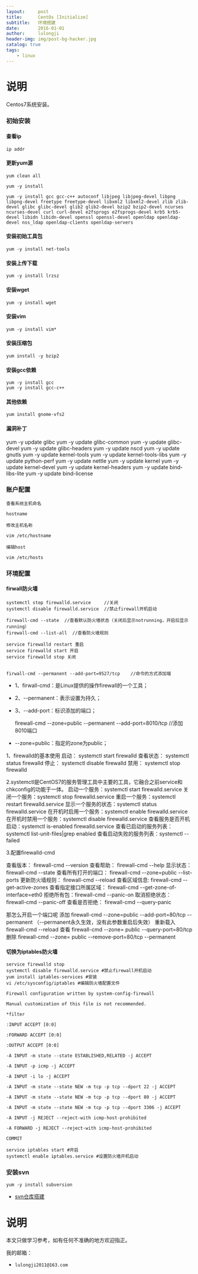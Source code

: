 ```yaml
---
layout:     post
title:      CentOs [Initialize]
subtitle:   环境搭建
date:       2016-01-01
author:     lulongji
header-img: img/post-bg-hacker.jpg
catalog: true
tags:
    - linux
---
```



# 说明
Centos7系统安装。

### 初始安装

#### 查看ip
    ip addr

#### 更新yum源

    yum clean all

    yum -y install

    yum -y install gcc gcc-c++ autoconf libjpeg libjpeg-devel libpng libpng-devel freetype freetype-devel libxml2 libxml2-devel zlib zlib-devel glibc glibc-devel glib2 glib2-devel bzip2 bzip2-devel ncurses ncurses-devel curl curl-devel e2fsprogs e2fsprogs-devel krb5 krb5-devel libidn libidn-devel openssl openssl-devel openldap openldap-devel nss_ldap openldap-clients openldap-servers

#### 安装初始工具包
    yum -y install net-tools

#### 安装上传下载
    yum -y install lrzsz

#### 安装wget
    yum -y install wget

#### 安装vim
    yum -y install vim*

#### 安装压缩包
    yum install -y bzip2

#### 安装gcc依赖
    yum -y install gcc
    yum -y install gcc-c++

#### 其他依赖
    yum install gnome-vfs2

#### 漏洞补丁
yum -y update glibc
yum -y update glibc-common
yum -y update glibc-devel
yum -y update glibc-headers
yum -y update nscd
yum -y update gnutls
yum -y update kernel-tools
yum -y update kernel-tools-libs
yum -y update python-perf
yum -y update nettle
yum -y update kernel
yum -y update kernel-devel
yum -y update kernel-headers
yum -y update bind-libs-lite
yum -y update bind-license

### 账户配置

```查看系统主机命名```

    hostname   

```修改主机名称```

    vim /etc/hostname 

```编辑host```

    vim /etc/hosts      



### 环境配置

#### firwall防火墙

    systemctl stop firewalld.service     //关闭
    systemctl disable firewalld.service  //禁止firewall开机启动

    firewall-cmd --state  //查看默认防火墙状态（关闭后显示notrunning，开启后显示running）
    firewall-cmd --list-all  //查看防火墙规则

    service firewalld restart 重启
    service firewalld start 开启
    service firewalld stop 关闭
    

    firwall-cmd --permanent --add-port=9527/tcp    //命令的方式添加端

- 1、firwall-cmd：是Linux提供的操作firewall的一个工具；
- 2、--permanent：表示设置为持久；
- 3、--add-port：标识添加的端口；

    firewall-cmd --zone=public --permanent --add-port=8010/tcp     //添加8010端口

- --zone=public：指定的zone为public；


1、firewalld的基本使用
启动： systemctl start firewalld
查看状态： systemctl status firewalld 
停止： systemctl disable firewalld
禁用： systemctl stop firewalld
 
2.systemctl是CentOS7的服务管理工具中主要的工具，它融合之前service和chkconfig的功能于一体。
启动一个服务：systemctl start firewalld.service
关闭一个服务：systemctl stop firewalld.service
重启一个服务：systemctl restart firewalld.service
显示一个服务的状态：systemctl status firewalld.service
在开机时启用一个服务：systemctl enable firewalld.service
在开机时禁用一个服务：systemctl disable firewalld.service
查看服务是否开机启动：systemctl is-enabled firewalld.service
查看已启动的服务列表：systemctl list-unit-files|grep enabled
查看启动失败的服务列表：systemctl --failed

3.配置firewalld-cmd

查看版本： firewall-cmd --version
查看帮助： firewall-cmd --help
显示状态： firewall-cmd --state
查看所有打开的端口： firewall-cmd --zone=public --list-ports
更新防火墙规则： firewall-cmd --reload
查看区域信息:  firewall-cmd --get-active-zones
查看指定接口所属区域： firewall-cmd --get-zone-of-interface=eth0
拒绝所有包：firewall-cmd --panic-on
取消拒绝状态： firewall-cmd --panic-off
查看是否拒绝： firewall-cmd --query-panic
 
那怎么开启一个端口呢
添加
firewall-cmd --zone=public --add-port=80/tcp --permanent    （--permanent永久生效，没有此参数重启后失效）
重新载入
firewall-cmd --reload
查看
firewall-cmd --zone= public --query-port=80/tcp
删除
firewall-cmd --zone= public --remove-port=80/tcp --permanent

#### 切换为iptables防火墙

    service firewalld stop
    systemctl disable firewalld.service #禁止firewall开机启动
    yum install iptables-services #安装
    vi /etc/sysconfig/iptables #编辑防火墙配置文件

```
Firewall configuration written by system-config-firewall

Manual customization of this file is not recommended.

*filter

:INPUT ACCEPT [0:0]

:FORWARD ACCEPT [0:0]

:OUTPUT ACCEPT [0:0]

-A INPUT -m state --state ESTABLISHED,RELATED -j ACCEPT

-A INPUT -p icmp -j ACCEPT

-A INPUT -i lo -j ACCEPT

-A INPUT -m state --state NEW -m tcp -p tcp --dport 22 -j ACCEPT

-A INPUT -m state --state NEW -m tcp -p tcp --dport 80 -j ACCEPT

-A INPUT -m state --state NEW -m tcp -p tcp --dport 3306 -j ACCEPT

-A INPUT -j REJECT --reject-with icmp-host-prohibited

-A FORWARD -j REJECT --reject-with icmp-host-prohibited

COMMIT
```

    service iptables start #开启
    systemctl enable iptables.service #设置防火墙开机启动
    

### 安装svn

    yum -y install subversion

- [svn仓库搭建](http://blog.lulongji.cn/2016/01/26/svn%E4%BB%93%E5%BA%93%E6%90%AD%E5%BB%BA/)



# 说明

本文只做学习参考，如有任何不准确的地方欢迎指正。

我的邮箱：
- ```lulongji2011@163.com```

